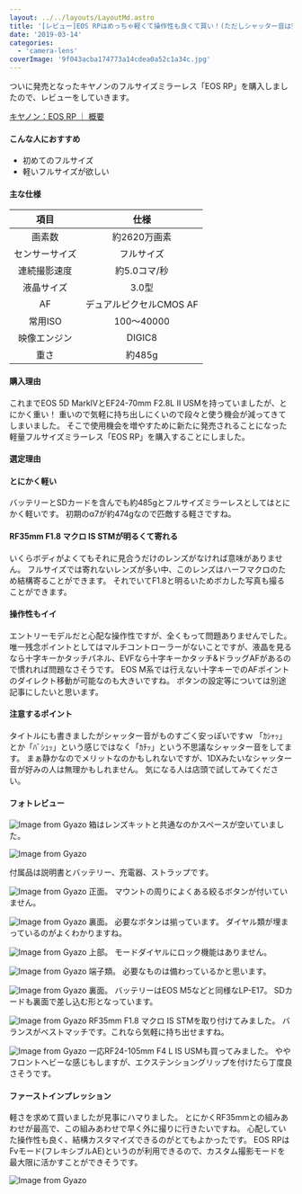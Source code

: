 ```yaml
---
layout: ../../layouts/LayoutMd.astro
title: '[レビュー]EOS RPはめっちゃ軽くて操作性も良くて買い！(ただしシャッター音は安っぽい)'
date: '2019-03-14'
categories:
  - 'camera-lens'
coverImage: '9f043acba174773a14cdea0a52c1a34c.jpg'
---
```


ついに発売となったキヤノンのフルサイズミラーレス「EOS RP」を購入しましたので、レビューをしていきます。

[キヤノン：EOS RP ｜ 概要](https://cweb.canon.jp/eos/lineup/rp/)

#### こんな人におすすめ

- 初めてのフルサイズ
- 軽いフルサイズが欲しい

#### 主な仕様

|      項目      |          仕様           |
| :------------: | :---------------------: |
|     画素数     |      約2620万画素       |
| センサーサイズ |       フルサイズ        |
|  連続撮影速度  |      約5.0コマ/秒       |
|   液晶サイズ   |          3.0型          |
|       AF       | デュアルピクセルCMOS AF |
|    常用ISO     |       100～40000        |
|  映像エンジン  |         DIGIC8          |
|      重さ      |         約485g          |

#### 購入理由

これまでEOS 5D MarkⅣとEF24-70mm F2.8L II USMを持っていましたが、とにかく重い！ 重いので気軽に持ち出しにくいので段々と使う機会が減ってきてしまいました。 そこで使用機会を増やすために新たに発売されることになった軽量フルサイズミラーレス「EOS RP」を購入することにしました。

#### 選定理由

#### とにかく軽い

バッテリーとSDカードを含んでも約485gとフルサイズミラーレスとしてはとにかく軽いです。 初期のα7が約474gなので匹敵する軽さですね。

#### RF35mm F1.8 マクロ IS STMが明るくて寄れる

いくらボディがよくてもそれに見合うだけのレンズがなければ意味がありません。 フルサイズでは寄れないレンズが多い中、このレンズはハーフマクロのため結構寄ることができます。 それでいてF1.8と明るいためボカした写真も撮ることができます。

#### 操作性もイイ

エントリーモデルだと心配な操作性ですが、全くもって問題ありませんでした。 唯一残念ポイントとしてはマルチコントローラーがないことですが、液晶を見るなら十字キーかタッチパネル、EVFなら十字キーかタッチ&ドラッグAFがあるので慣れれば問題なさそうです。 EOS M系では行えない十字キーでのAFポイントのダイレクト移動が可能なのも大きいですね。 ボタンの設定等については別途記事にしたいと思います。

#### 注意するポイント

タイトルにも書きましたがシャッター音がものすごく安っぽいですｗ 「ｶｼｬｯ」とか「ﾊﾞｼｭｯ」という感じではなく「ｶﾁｯ」という不思議なシャッター音をしてます。 まぁ静かなのでメリットなのかもしれないですが、1DXみたいなシャッター音が好みの人は無理かもしれません。 気になる人は店頭で試してみてください。

#### フォトレビュー

![Image from Gyazo](/archive/images/66c0b024e35558d567194e3b5798aee9.jpg)
箱はレンズキットと共通なのかスペースが空いていました。

![Image from Gyazo](/archive/images/c9148fe822d52da4e5434fa647660f51.jpg)

付属品は説明書とバッテリー、充電器、ストラップです。

![Image from Gyazo](/archive/images/c4d82c73ab1b6020710c28141f091c2d.jpg)
正面。 マウントの周りによくある絞るボタンが付いていません。

![Image from Gyazo](/archive/images/73806edc4c1cf9029ae57865b5c28a25.jpg)
裏面。 必要なボタンは揃っています。 ダイヤル類が埋まっているのがよくわかりますね。

![Image from Gyazo](/archive/images/e267fc3ed8e770aecd902d96676a2642.jpg)
上部。 モードダイヤルにロック機能はありません。

![Image from Gyazo](/archive/images/5c11e9049c82f048d6b1263a7b9df915.jpg)
端子類。 必要なものは備わっているかと思います。

![Image from Gyazo](/archive/images/9230f9387950ad948fd299b0a186e87c.jpg)
裏面。 バッテリーはEOS M5などと同様なLP-E17。 SDカードも裏面で差し込む形となっています。

![Image from Gyazo](/archive/images/9f043acba174773a14cdea0a52c1a34c.jpg)
RF35mm F1.8 マクロ IS STMを取り付けてみました。 バランスがベストマッチです。これなら気軽に持ち出せますね。

![Image from Gyazo](/archive/images/f04d17aa6ef5fd8f0f4e32a8fa5144ac.jpg)
一応RF24-105mm F4 L IS USMも買ってみました。 ややフロントヘビーな感じもしますが、エクステンショングリップを付けたら丁度良さそうです。

#### ファーストインプレッション

軽さを求めて買いましたが見事にハマりました。 とにかくRF35mmとの組みあわせが最高で、この組みあわせで早く外に撮りに行きたいですね。 心配していた操作性も良く、結構カスタマイズできるのがとてもよかったです。 EOS RPはFvモード(フレキシブルAE)というのが利用できるので、カスタム撮影モードを最大限に活かすことができそうです。

![Image from Gyazo](/archive/images/876d301bc15b84b337a5114be89ce9ba.png)

<div data-vc_mylinkbox_id="889318574"></div>
